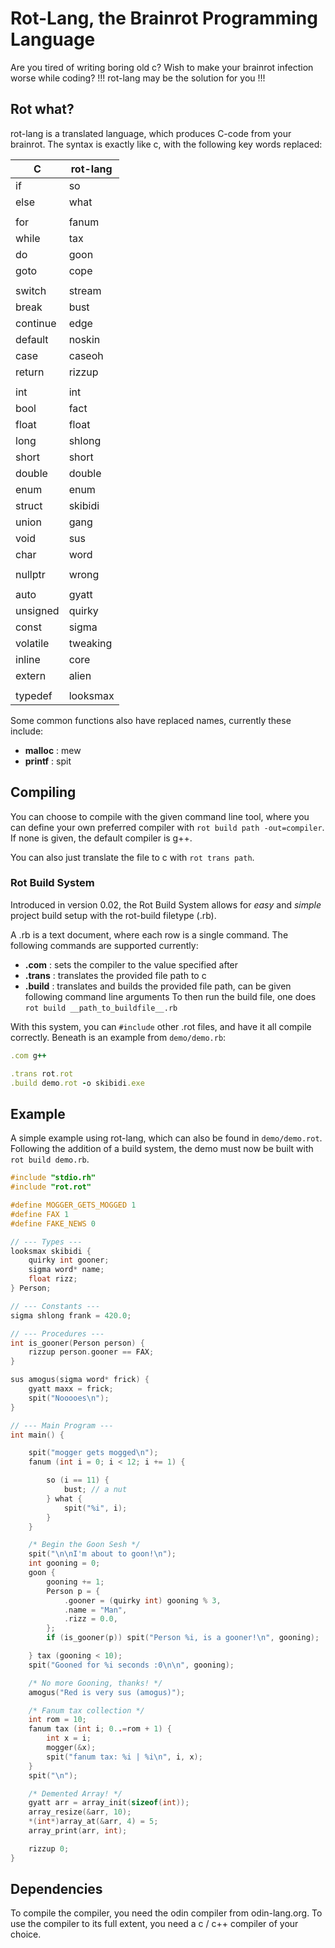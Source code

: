 # Rot-Lang, the Brainrot Programming Language
Are you tired of writing boring old c?
Wish to make your brainrot infection worse while coding?
!!! rot-lang may be the solution for you !!!
## Rot what?
rot-lang is a translated language, which produces C-code from your brainrot.
The syntax is exactly like c, with the following key words replaced:

| C   | rot-lang |
| ----- | ----- |
| if | so |
| else | what |
|  |  |
| for | fanum |
| while | tax |
| do | goon |
| goto | cope |
|  |  |
| switch | stream |
| break | bust |
| continue | edge |
| default | noskin |
| case | caseoh |
| return | rizzup |
|  |  |
| int | int |
| bool | fact |
| float | float |
| long | shlong |
| short | short |
| double | double |
| enum | enum |
| struct | skibidi |
| union | gang |
| void | sus |
| char | word |
|  |  |
| nullptr | wrong |
|  |  |
| auto | gyatt |
| unsigned | quirky |
| const | sigma |
| volatile | tweaking |
| inline | core |
| extern | alien |
|  |  |
| typedef | looksmax |

Some common functions also have replaced names, currently these include:
- **malloc** : mew
- **printf** : spit

## Compiling
You can choose to compile with the given command line tool, where you can define your own preferred compiler with `rot build path -out=compiler`.
If none is given, the default compiler is g++.

You can also just translate the file to c with `rot trans path`.

### Rot Build System
Introduced in version 0.02, the Rot Build System allows for *easy* and *simple* project build setup with the rot-build filetype (.rb).

A .rb is a text document, where each row is a single command. The following commands are supported currently:
- **.com** : sets the compiler to the value specified after
- **.trans** : translates the provided file path to c
- **.build** : translates and builds the provided file path, can be given following command line arguments
To then run the build file, one does `rot build __path_to_buildfile__.rb`
  
With this system, you can `#include` other .rot files, and have it all compile correctly.
Beneath is an example from `demo/demo.rb`:
```rb
.com g++

.trans rot.rot
.build demo.rot -o skibidi.exe
```

## Example
A simple example using rot-lang, which can also be found in `demo/demo.rot`. Following the addition of a build system, the demo must now be built with `rot build demo.rb`.
```cpp
#include "stdio.rh"
#include "rot.rot"

#define MOGGER_GETS_MOGGED 1
#define FAX 1
#define FAKE_NEWS 0

// --- Types ---
looksmax skibidi {
    quirky int gooner;
    sigma word* name;
    float rizz;
} Person;

// --- Constants ---
sigma shlong frank = 420.0;

// --- Procedures ---
int is_gooner(Person person) {
    rizzup person.gooner == FAX;
}

sus amogus(sigma word* frick) {
    gyatt maxx = frick;
    spit("Nooooes\n");
}

// --- Main Program ---
int main() {

    spit("mogger gets mogged\n");
    fanum (int i = 0; i < 12; i += 1) {

        so (i == 11) {
            bust; // a nut
        } what {
            spit("%i", i);
        }
    }

    /* Begin the Goon Sesh */
    spit("\n\nI'm about to goon!\n");
    int gooning = 0;
    goon {
        gooning += 1;
        Person p = {
            .gooner = (quirky int) gooning % 3,
            .name = "Man",
            .rizz = 0.0,
        };
        if (is_gooner(p)) spit("Person %i, is a gooner!\n", gooning);

    } tax (gooning < 10);
    spit("Gooned for %i seconds :0\n\n", gooning);

    /* No more Gooning, thanks! */
    amogus("Red is very sus (amogus)");

    /* Fanum tax collection */
    int rom = 10;
    fanum tax (int i; 0..=rom + 1) {
        int x = i;
        mogger(&x);
        spit("fanum tax: %i | %i\n", i, x);
    }
    spit("\n");

    /* Demented Array! */
    gyatt arr = array_init(sizeof(int));
    array_resize(&arr, 10);
    *(int*)array_at(&arr, 4) = 5;
    array_print(arr, int);

    rizzup 0;
}
```

## Dependencies
To compile the compiler, you need the odin compiler from odin-lang.org.
To use the compiler to its full extent, you need a c / c++ compiler of your choice.
